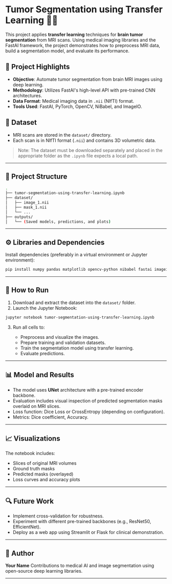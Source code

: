 

# Tumor Segmentation using Transfer Learning 🧠🧬

This project applies **transfer learning** techniques for **brain tumor segmentation** from MRI scans. Using medical imaging libraries and the FastAI framework, the project demonstrates how to preprocess MRI data, build a segmentation model, and evaluate its performance.

## 📌 Project Highlights

* **Objective**: Automate tumor segmentation from brain MRI images using deep learning.
* **Methodology**: Utilizes FastAI's high-level API with pre-trained CNN architectures.
* **Data Format**: Medical imaging data in `.nii` (NIfTI) format.
* **Tools Used**: FastAI, PyTorch, OpenCV, NiBabel, and ImageIO.



## 📂 Dataset

* MRI scans are stored in the `dataset/` directory.
* Each scan is in NIfTI format (`.nii`) and contains 3D volumetric data.

> Note: The dataset must be downloaded separately and placed in the appropriate folder as the `.ipynb` file expects a local path.

---

## 🔧 Project Structure

```bash
.
├── tumor-segmentation-using-transfer-learning.ipynb
├── dataset/
│   ├── image_1.nii
│   ├── mask_1.nii
│   └── ...
├── outputs/
│   └── (Saved models, predictions, and plots)
```

---

## ⚙️ Libraries and Dependencies

Install dependencies (preferably in a virtual environment or Jupyter environment):

```bash
pip install numpy pandas matplotlib opencv-python nibabel fastai imageio ipywidgets
```

---

## 🚀 How to Run

1. Download and extract the dataset into the `dataset/` folder.
2. Launch the Jupyter Notebook:

```bash
jupyter notebook tumor-segmentation-using-transfer-learning.ipynb
```

3. Run all cells to:

   * Preprocess and visualize the images.
   * Prepare training and validation datasets.
   * Train the segmentation model using transfer learning.
   * Evaluate predictions.

---

## 📊 Model and Results

* The model uses **UNet** architecture with a pre-trained encoder backbone.
* Evaluation includes visual inspection of predicted segmentation masks overlaid on MRI slices.
* Loss function: Dice Loss or CrossEntropy (depending on configuration).
* Metrics: Dice coefficient, Accuracy.

---

## 📈 Visualizations

The notebook includes:

* Slices of original MRI volumes
* Ground truth masks
* Predicted masks (overlayed)
* Loss curves and accuracy plots

---

## 🔍 Future Work

* Implement cross-validation for robustness.
* Experiment with different pre-trained backbones (e.g., ResNet50, EfficientNet).
* Deploy as a web app using Streamlit or Flask for clinical demonstration.

---

## 🧠 Author

**Your Name**
Contributions to medical AI and image segmentation using open-source deep learning libraries.

---

